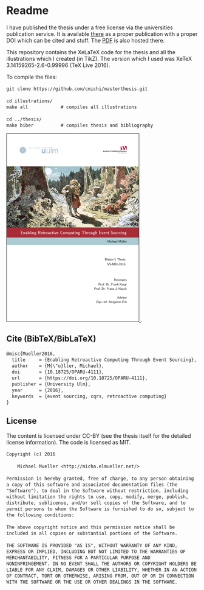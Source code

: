 # Readme

I have published the thesis under a free license via the universities 
publication service. It is available [there](https://oparu.uni-ulm.de/xmlui/handle/123456789/4150) 
as a proper publication with a proper DOI which can be cited and stuff. 
The [PDF](https://oparu.uni-ulm.de/xmlui/bitstream/handle/123456789/4150/RetroactiveComputing_Mueller2016.pdf?sequence=5&isAllowed=y) 
is also hosted there.

This repository contains the XeLaTeX code for the thesis and all the 
illustrations which I created (in TikZ). The version which I used was 
XeTeX 3.14159265-2.6-0.99996 (TeX Live 2016).

To compile the files:

	git clone https://github.com/cmichi/masterthesis.git

	cd illustrations/
	make all            # compiles all illustrations

	cd ../thesis/
	make biber          # compiles thesis and bibliography

[ ![Thesis Titlepage](https://github.com/cmichi/masterthesis/raw/master/images/titlepage.png) ](https://oparu.uni-ulm.de/xmlui/bitstream/handle/123456789/4150/RetroactiveComputing_Mueller2016.pdf?sequence=5&isAllowed=y).


## Cite (BibTeX/BibLaTeX)

	@misc{Mueller2016,
	  title     = {Enabling Retroactive Computing Through Event Sourcing},
	  author    = {M{\"u}ller, Michael},
	  doi       = {10.18725/OPARU-4111},
	  url       = {https://doi.org/10.18725/OPARU-4111},
	  publisher = {University Ulm},
	  year      = {2016},
	  keywords  = {event sourcing, cqrs, retroactive computing}
	}


## License

The content is licensed under CC-BY (see the thesis itself for the detailed 
license information). The code is licensed as MIT.

	Copyright (c) 2016

		Michael Mueller <http://micha.elmueller.net/>

	Permission is hereby granted, free of charge, to any person obtaining
	a copy of this software and associated documentation files (the
	"Software"), to deal in the Software without restriction, including
	without limitation the rights to use, copy, modify, merge, publish,
	distribute, sublicense, and/or sell copies of the Software, and to
	permit persons to whom the Software is furnished to do so, subject to
	the following conditions:

	The above copyright notice and this permission notice shall be
	included in all copies or substantial portions of the Software.

	THE SOFTWARE IS PROVIDED "AS IS", WITHOUT WARRANTY OF ANY KIND,
	EXPRESS OR IMPLIED, INCLUDING BUT NOT LIMITED TO THE WARRANTIES OF
	MERCHANTABILITY, FITNESS FOR A PARTICULAR PURPOSE AND
	NONINFRINGEMENT. IN NO EVENT SHALL THE AUTHORS OR COPYRIGHT HOLDERS BE
	LIABLE FOR ANY CLAIM, DAMAGES OR OTHER LIABILITY, WHETHER IN AN ACTION
	OF CONTRACT, TORT OR OTHERWISE, ARISING FROM, OUT OF OR IN CONNECTION
	WITH THE SOFTWARE OR THE USE OR OTHER DEALINGS IN THE SOFTWARE.
